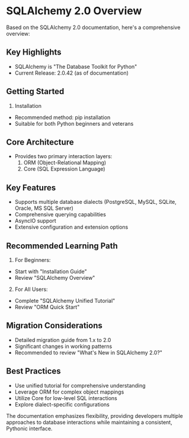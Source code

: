 # SQLAlchemy 2.0 Overview

Based on the SQLAlchemy 2.0 documentation, here's a comprehensive overview:

## Key Highlights
- SQLAlchemy is "The Database Toolkit for Python"
- Current Release: 2.0.42 (as of documentation)

## Getting Started
1. Installation
- Recommended method: pip installation
- Suitable for both Python beginners and veterans

## Core Architecture
- Provides two primary interaction layers:
  1. ORM (Object-Relational Mapping)
  2. Core (SQL Expression Language)

## Key Features
- Supports multiple database dialects (PostgreSQL, MySQL, SQLite, Oracle, MS SQL Server)
- Comprehensive querying capabilities
- AsyncIO support
- Extensive configuration and extension options

## Recommended Learning Path
1. For Beginners: 
- Start with "Installation Guide"
- Review "SQLAlchemy Overview"

2. For All Users:
- Complete "SQLAlchemy Unified Tutorial"
- Review "ORM Quick Start"

## Migration Considerations
- Detailed migration guide from 1.x to 2.0
- Significant changes in working patterns
- Recommended to review "What's New in SQLAlchemy 2.0?"

## Best Practices
- Use unified tutorial for comprehensive understanding
- Leverage ORM for complex object mappings
- Utilize Core for low-level SQL interactions
- Explore dialect-specific configurations

The documentation emphasizes flexibility, providing developers multiple approaches to database interactions while maintaining a consistent, Pythonic interface.